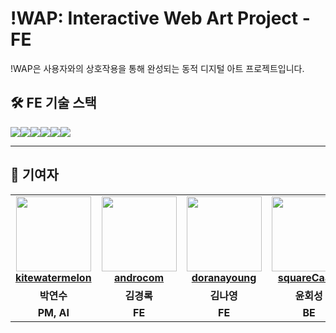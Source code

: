 # !WAP: Interactive Web Art Project - FE

!WAP은 사용자와의 상호작용을 통해 완성되는 동적 디지털 아트 프로젝트입니다.

## 🛠️ FE 기술 스택

<img src="https://img.shields.io/badge/next.js-000000?style=for-the-badge&logo=nextdotjs&logoColor=white"><img src="https://img.shields.io/badge/react-61DAFB?style=for-the-badge&logo=react&logoColor=black"><img src="https://img.shields.io/badge/typescript-3178C6?style=for-the-badge&logo=typescript&logoColor=white"><img src="https://img.shields.io/badge/javascript-F7DF1E?style=for-the-badge&logo=javascript&logoColor=black"><img src="https://img.shields.io/badge/tailwind css-06B6D4?style=for-the-badge&logo=tailwindcss&logoColor=white"><img src="https://img.shields.io/badge/figma-F24E1E?style=for-the-badge&logo=figma&logoColor=white">

---

## 👥 기여자

<table>
  <tr>
    <td align="center">
       <img src="https://avatars.githubusercontent.com/u/80404308?v=4" width="120px;"/>   
        <br />
        <a href="https://github.com/kitewatermelon" title="Code"><b>kitewatermelon</b></a>
    </td>
    <td align="center">
       <img src="https://avatars.githubusercontent.com/u/95416903?v=4" width="120px;"/>   
        <br />
        <a href="https://github.com/androcom" title="Code"><b>androcom</b></a>
    </td>
    <td align="center">
        <img src="https://avatars.githubusercontent.com/u/171122875?v=4" width="120px;"/> 
        <br />
        <a href="https://github.com/doranayoung" title="Code"><b>doranayoung</b></a>
    </td> 
    <td align="center">
       <img src="https://avatars.githubusercontent.com/u/140076739?v=44" width="120px;"/>   
        <br />
        <a href="https://github.com/squareCaaat" title="Code"><b>squareCaaat</b></a>
    </td>
    <td align="center">
       <img src="https://avatars.githubusercontent.com/u/193611962?v=4" width="120px;"/>   
        <br />
        <a href="https://github.com/tlsdnjs31" title="Code"><b>tlsdnjs31</b></a>
    </td>
    <td align="center">
        <img src="https://avatars.githubusercontent.com/u/202603803?v=4" width="120px;"/> 
        <br />
        <a href="https://github.com/eunseo7878" title="Code"><b>eunseo7878</b></a>    
    </td>
  </tr>
  <tr>
    <td align="center"><b>박연수</b></td>
    <td align="center"><b>김경록</b></td>
    <td align="center"><b>김나영</b></td>
    <td align="center"><b>윤회성</b></td>
    <td align="center"><b>최신원</b></td>
    <td align="center"><b>이은서</b></td>
  </tr>
  <tr>
    <td align="center"><b>PM, AI</b></td>
    <td align="center"><b>FE</b></td>
    <td align="center"><b>FE</b></td>
    <td align="center"><b>BE</b></td>
    <td align="center"><b>BE</b></td>
    <td align="center"><b>DE</b></td>
  </tr>
</table>